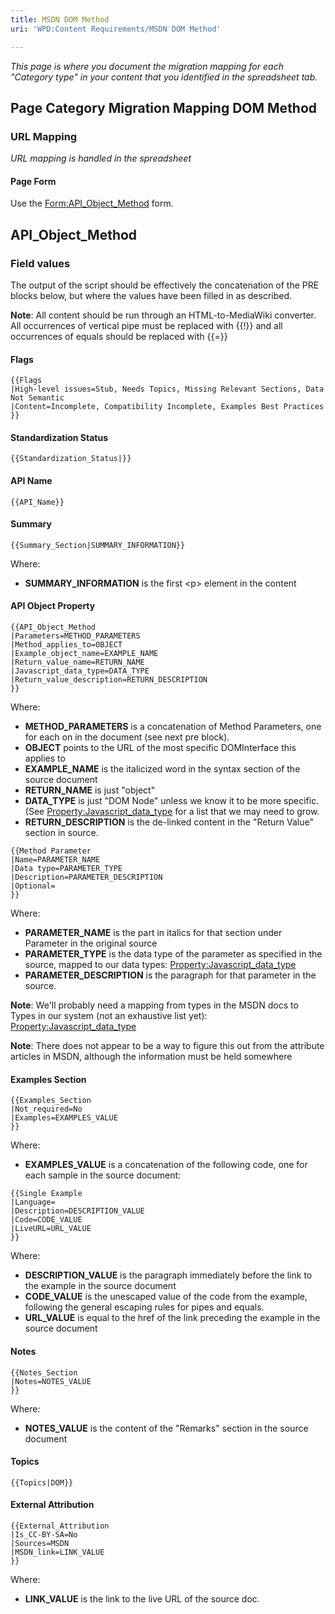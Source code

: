 ```yaml
---
title: MSDN DOM Method
uri: 'WPD:Content Requirements/MSDN DOM Method'

---
```

*This page is where you document the migration mapping for each "Category type" in your content that you identified in the spreadsheet tab.*

## <span>Page Category Migration Mapping DOM Method</span>

### <span>URL Mapping</span>

*URL mapping is handled in the spreadsheet*

#### <span>Page Form</span>

Use the [Form:API\_Object\_Method](/Form:API_Object_Method) form.

## <span>API\_Object\_Method</span>

### <span>Field values</span>

The output of the script should be effectively the concatenation of the PRE blocks below, but where the values have been filled in as described.

**Note**: All content should be run through an HTML-to-MediaWiki converter. All occurrences of vertical pipe must be replaced with {{!}} and all occurrences of equals should be replaced with {{=}}

#### <span>Flags</span>

    {{Flags
    |High-level issues=Stub, Needs Topics, Missing Relevant Sections, Data Not Semantic
    |Content=Incomplete, Compatibility Incomplete, Examples Best Practices
    }}

#### <span>Standardization Status</span>

    {{Standardization_Status|}}

#### <span>API Name</span>

    {{API_Name}}

#### <span>Summary</span>

    {{Summary_Section|SUMMARY_INFORMATION}}

Where:

-   **SUMMARY\_INFORMATION** is the first \<p\> element in the content

#### <span>API Object Property</span>

    {{API_Object_Method
    |Parameters=METHOD_PARAMETERS
    |Method_applies_to=OBJECT
    |Example_object_name=EXAMPLE_NAME
    |Return_value_name=RETURN_NAME
    |Javascript_data_type=DATA_TYPE
    |Return_value_description=RETURN_DESCRIPTION
    }}

Where:

-   **METHOD\_PARAMETERS** is a concatenation of Method Parameters, one for each on in the document (see next pre block).
-   **OBJECT** points to the URL of the most specific DOMInterface this applies to
-   **EXAMPLE\_NAME** is the italicized word in the syntax section of the source document
-   **RETURN\_NAME** is just "object"
-   **DATA\_TYPE** is just "DOM Node" unless we know it to be more specific. (See [Property:Javascript\_data\_type](/Property:Javascript_data_type) for a list that we may need to grow.
-   **RETURN\_DESCRIPTION** is the de-linked content in the "Return Value" section in source.

<!-- -->

    {{Method Parameter
    |Name=PARAMETER_NAME
    |Data type=PARAMETER_TYPE
    |Description=PARAMETER_DESCRIPTION
    |Optional=
    }}

Where:

-   **PARAMETER\_NAME** is the part in italics for that section under Parameter in the original source
-   **PARAMETER\_TYPE** is the data type of the parameter as specified in the source, mapped to our data types: [Property:Javascript\_data\_type](/Property:Javascript_data_type)
-   **PARAMETER\_DESCRIPTION** is the paragraph for that parameter in the source.

**Note**: We'll probably need a mapping from types in the MSDN docs to Types in our system (not an exhaustive list yet): [Property:Javascript\_data\_type](/Property:Javascript_data_type)

**Note**: There does not appear to be a way to figure this out from the attribute articles in MSDN, although the information must be held somewhere

#### <span>Examples Section</span>

    {{Examples_Section
    |Not_required=No
    |Examples=EXAMPLES_VALUE
    }}

Where:

-   **EXAMPLES\_VALUE** is a concatenation of the following code, one for each sample in the source document:

<!-- -->

    {{Single Example
    |Language=
    |Description=DESCRIPTION_VALUE
    |Code=CODE_VALUE
    |LiveURL=URL_VALUE
    }}

Where:

-   **DESCRIPTION\_VALUE** is the paragraph immediately before the link to the example in the source document
-   **CODE\_VALUE** is the unescaped value of the code from the example, following the general escaping rules for pipes and equals.
-   **URL\_VALUE** is equal to the href of the link preceding the example in the source document

#### <span>Notes</span>

    {{Notes_Section
    |Notes=NOTES_VALUE
    }}

Where:

-   **NOTES\_VALUE** is the content of the "Remarks" section in the source document

#### <span>Topics</span>

    {{Topics|DOM}}

#### <span>External Attribution</span>

    {{External_Attribution
    |Is_CC-BY-SA=No
    |Sources=MSDN
    |MSDN_link=LINK_VALUE
    }}

Where:

-   **LINK\_VALUE** is the link to the live URL of the source doc.
